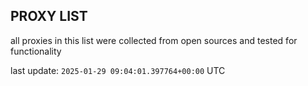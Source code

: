## PROXY LIST

all proxies in this list were collected from open sources and tested for functionality

last update: `2025-01-29 09:04:01.397764+00:00` UTC